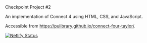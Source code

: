 Checkpoint Project #2

An implementation of Connect 4 using HTML, CSS, and JavaScript.

Accessible from https://pulibrary.github.io/connect-four-taylor/.

[![Netlify Status](https://api.netlify.com/api/v1/badges/b8a3c26d-a0f9-43a2-b38b-5e6818416a6f/deploy-status)](https://app.netlify.com/sites/connect-four-ty/deploys)
